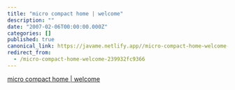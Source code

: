 ```yaml
---
title: "micro compact home | welcome"
description: ""
date: "2007-02-06T00:00:00.000Z"
categories: []
published: true
canonical_link: https://javame.netlify.app//micro-compact-home-welcome-239932fc9366
redirect_from:
  - /micro-compact-home-welcome-239932fc9366
---
```


[micro compact home | welcome](http://www.microcompacthome.at/)
